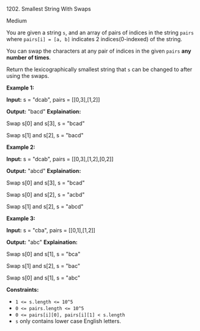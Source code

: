 1202\. Smallest String With Swaps

Medium

You are given a string `s`, and an array of pairs of indices in the string `pairs` where `pairs[i] = [a, b]` indicates 2 indices(0-indexed) of the string.

You can swap the characters at any pair of indices in the given `pairs` **any number of times**.

Return the lexicographically smallest string that `s` can be changed to after using the swaps.

**Example 1:**

**Input:** s = "dcab", pairs = [[0,3],[1,2]]

**Output:** "bacd" **Explaination:** 

Swap s[0] and s[3], s = "bcad" 

Swap s[1] and s[2], s = "bacd"

**Example 2:**

**Input:** s = "dcab", pairs = [[0,3],[1,2],[0,2]]

**Output:** "abcd" **Explaination:**  

Swap s[0] and s[3], s = "bcad" 

Swap s[0] and s[2], s = "acbd" 

Swap s[1] and s[2], s = "abcd"

**Example 3:**

**Input:** s = "cba", pairs = [[0,1],[1,2]]

**Output:** "abc" **Explaination:**  

Swap s[0] and s[1], s = "bca" 

Swap s[1] and s[2], s = "bac" 

Swap s[0] and s[1], s = "abc"

**Constraints:**

*   `1 <= s.length <= 10^5`
*   `0 <= pairs.length <= 10^5`
*   `0 <= pairs[i][0], pairs[i][1] < s.length`
*   `s` only contains lower case English letters.